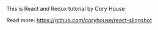 This is React and Redux tutorial by Cory House

Read more: https://github.com/coryhouse/react-slingshot 